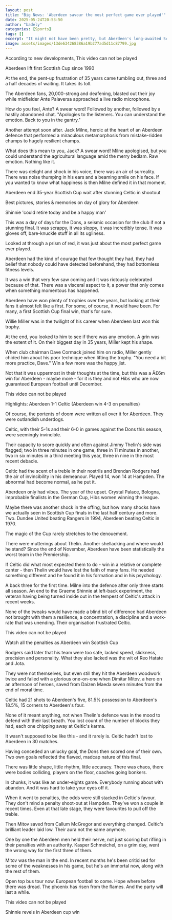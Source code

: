 ```yaml
---
layout: post
title: "Big News: 'Aberdeen savour the most perfect game ever played'"
date: 2025-05-24T20:53:50
author: "badely"
categories: [Sports]
tags: []
excerpt: "It might not have been pretty, but Aberdeen's long-awaited Scottish Cup final victory was one for raw emotion, writes Tom English."
image: assets/images/13de634268386a19b277ad5d11c87799.jpg
---
```


According to new developments, This video can not be played

Aberdeen lift first Scottish Cup since 1990

At the end, the pent-up frustration of 35 years came tumbling out, three and a half decades of waiting. It takes its toll.

The Aberdeen fans, 20,000-strong and deafening, blasted out their joy while midfielder Ante Palaversa approached a live radio microphone. 

How do you feel, Ante? A swear word! Followed by another, followed by a hastily abandoned chat. "Apologies to the listeners. You can understand the emotion. Back to you in the gantry."

Another attempt soon after. Jack Milne, heroic at the heart of an Aberdeen defence that performed a miraculous metamorphosis from mistake-ridden chumps to hugely resilient champs.

What does this mean to you, Jack? A swear word! Milne apologised, but you could understand the agricultural language amid the merry bedlam. Raw emotion. Nothing like it.

There was delight and shock in his voice, there was an air of surreality. There was noise thumping in his ears and a beaming smile on his face. If you wanted to know what happiness is then Milne defined it in that moment.

Aberdeen end 35-year Scottish Cup wait after stunning Celtic in shootout

Best pictures, stories & memories on day of glory for Aberdeen

Shinnie 'could retire today and be a happy man'

This was a day of days for the Dons, a seismic occasion for the club if not a stunning final. It was scrappy, it was sloppy, it was incredibly tense. It was gloves off, bare-knuckle stuff in all its ugliness.

Looked at through a prism of red, it was just about the most perfect game ever played. 

Aberdeen had the kind of courage that few thought they had, they had belief that nobody could have detected beforehand, they had bottomless fitness levels.

It was a win that very few saw coming and it was riotously celebrated because of that. There was a visceral aspect to it, a power that only comes when something momentous has happened.

Aberdeen have won plenty of trophies over the years, but looking at their fans it almost felt like a first. For some, of course, it would have been. For many, a first Scottish Cup final win, that's for sure.

Willie Miller was in the twilight of his career when Aberdeen last won this trophy. 

At the end, you looked to him to see if there was any emotion. A grin was the extent of it. On their biggest day in 35 years, Miller kept his shape. 

When club chairman Dave Cormack joined him on radio, Miller gently chided him about his poor technique when lifting the trophy. "You need a bit more practice, Dave." Win a few more was the happy jist.

Not that it was uppermost in their thoughts at the time, but this was a Â£6m win for Aberdeen - maybe more - for it is they and not Hibs who are now guaranteed European football until December.

This video can not be played

Highlights: Aberdeen 1-1 Celtic (Aberdeen win 4-3 on penalties)

Of course, the portents of doom were written all over it for Aberdeen. They were outlandish underdogs. 

Celtic, with their 5-1s and their 6-0 in games against the Dons this season, were seemingly invincible. 

Their capacity to score quickly and often against Jimmy Thelin's side was flagged; two in three minutes in one game, three in 11 minutes in another, two in six minutes in a third meeting this year, three in nine in the most recent debacle.

Celtic had the scent of a treble in their nostrils and Brendan Rodgers had the air of invincibility in his demeanour. Played 14, won 14 at Hampden. The abnormal had become normal, as he put it.

Aberdeen only had vibes. The year of the upset. Crystal Palace, Bologna, improbable finalists in the German Cup, Hibs women winning the league. 

Maybe there was another shock in the offing, but how many shocks have we actually seen in Scottish Cup finals in the last half century and more. Two. Dundee United beating Rangers in 1994, Aberdeen beating Celtic in 1970. 

The magic of the Cup rarely stretches to the denouement.

There were mutterings about Thelin. Another shellacking and where would he stand?  Since the end of November, Aberdeen have been statistically the worst team in the Premiership. 

If Celtic did what most expected them to do - win in a relative or complete canter - then Thelin would have lost the faith of many fans. He needed something different and he found it in his formation and in his psychology. 

A back three for the first time. Milne into the defence after only three starts all season. An end to the Graeme Shinnie at left-back experiment, the veteran having being turned inside out in the tempest of Celtic's attack in recent weeks.

None of the tweaks would have made a blind bit of difference had Aberdeen not brought with them a resilience, a concentration, a discipline and a work-rate that was unending. Their organisation frustrated Celtic.

This video can not be played

Watch all the penalties as Aberdeen win Scottish Cup

Rodgers said later that his team were too safe, lacked speed, slickness, precision and personality. What they also lacked was the wit of Reo Hatate and Jota. 

They were not themselves, but even still they hit the Aberdeen woodwork twice and failed with a glorious one-on-one when Dimitar Mitov, a hero on an afternoon of heroes, saved from Daizen Maeda seven minutes from the end of moral time.

Celtic had 21 shots to Aberdeen's five, 81.5% possession to Aberdeen's 18.5%, 15 corners to Aberdeen's four. 

None of it meant anything, not when Thelin's defence was in the mood to defend with their last breath. You lost count of the number of blocks they had, each one chipping away at Celtic's karma. 

It wasn't supposed to be like this - and it rarely is. Celtic hadn't lost to Aberdeen in 30 matches.

Having conceded an unlucky goal, the Dons then scored one of their own. Two own goals reflected the flawed, madcap nature of this final. 

There was little shape, little rhythm, little accuracy. There was chaos, there were bodies colliding, players on the floor, coaches going bonkers. 

In chunks, it was like an under-eights game. Everybody running about with abandon. And it was hard to take your eyes off it.

When it went to penalties, the odds were still stacked in Celtic's favour. They don't mind a penalty shoot-out at Hampden. They've won a couple in recent times. Even at that late stage, they were favourites to pull off the treble.

Then Mitov saved from Callum McGregor and everything changed. Celtic's brilliant leader laid low. Their aura not the same anymore. 

One by one the Aberdeen men held their nerve, not just scoring but rifling in their penalties with an authority. Kasper Schmeichel, on a grim day, went the wrong way for the first three of them.

Mitov was the man in the end. In recent months he's been criticised for some of the weaknesses in his game, but he's an immortal now, along with the rest of them.

Open top bus tour now. European football to come. Hope where before there was dread. The phoenix has risen from the flames. And the party will last a while.

This video can not be played

Shinnie revels in Aberdeen cup win

